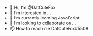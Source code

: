 - 👋 Hi, I’m @DatCuteFox
- 👀 I’m interested in ...
- 🌱 I’m currently learning JavaScript
- 💞️ I’m looking to collaborate on ...
- 📫 How to reach me DatCuteFox#5508

<!---
DatCuteFox/DatCuteFox is a ✨ special ✨ repository because its `README.md` (this file) appears on your GitHub profile.
You can click the Preview link to take a look at your changes.
--->
